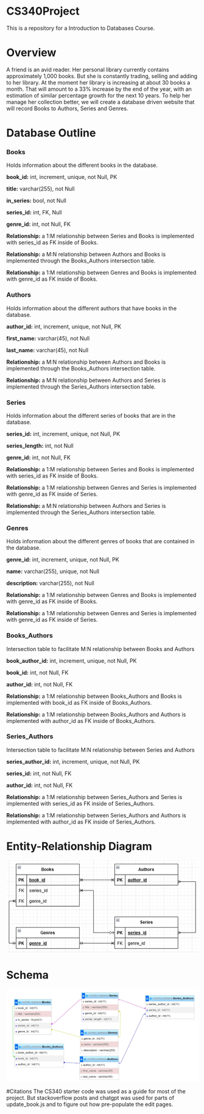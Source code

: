 # CS340Project
This is a repository for a Introduction to Databases Course. 

#  Overview

A friend is an avid reader. Her personal library currently contains approximately 1,000 books. But she is constantly trading, selling and adding to her library. At the moment her library is increasing at about 30 books a month. That will amount to a 33% increase by the end of the year, with an estimation of similar percentage growth for the next 10 years. To help her manage her collection better, we will create a database driven website that will record Books to Authors, Series and Genres.

#  Database Outline

###  Books

Holds information about the different books in the database.

**book_id:** int, increment, unique, not Null, PK

**title:** varchar(255), not Null

**in_series:** bool, not Null

**series_id:** int, FK, Null

**genre_id:** int, not Null, FK

**Relationship:** a 1:M relationship between Series and Books is implemented with series_id as FK inside of Books. 

**Relationship:** a M:N relationship between Authors and Books is implemented through the Books_Authors intersection table.

**Relationship:** a 1:M relationship between Genres and Books is implemented with genre_id as FK inside of Books. 


### Authors

Holds information about the different authors that have books in the database.

**author_id:** int, increment, unique, not Null, PK

**first_name:** varchar(45), not Null

**last_name:** varchar(45), not Null

**Relationship:** a M:N relationship between Authors and Books is implemented through the Books_Authors intersection table.

**Relationship:** a M:N relationship between Authors and Series is implemented through the Series_Authors intersection table.



### Series

Holds information about the different series of books that are in the database.

**series_id:** int, increment, unique, not Null, PK

**series_length:** int, not Null

**genre_id:** int, not Null, FK

**Relationship:** a 1:M relationship between Series and Books is implemented with series_id as FK inside of Books. 

**Relationship:** a 1:M relationship between Genres and Series is implemented with genre_id as FK inside of Series. 

**Relationship:** a M:N relationship between Authors and Series is implemented through the Series_Authors intersection table.



### Genres
Holds information about the different genres of books that are contained in the database.

**genre_id:** int, increment, unique, not Null, PK

**name:** varchar(255), unique, not Null

**description:** varchar(255), not Null

**Relationship:** a 1:M relationship between Genres and Books is implemented with genre_id as FK inside of Books. 

**Relationship:** a 1:M relationship between Genres and Series is implemented with genre_id as FK inside of Series. 



### Books_Authors
Intersection table to facilitate M:N relationship between Books and Authors

**book_author_id:** int, increment, unique, not Null, PK

**book_id:** int, not Null, FK

**author_id:** int, not Null, FK

**Relationship:** a 1:M relationship between Books_Authors and Books is implemented with book_id as FK inside of Books_Authors. 

**Relationship:** a 1:M relationship between Books_Authors and Authors is implemented with author_id as FK inside of Books_Authors. 



### Series_Authors
Intersection table to facilitate M:N relationship between Series and Authors

**series_author_id:** int, increment, unique, not Null, PK

**series_id:** int, not Null, FK

**author_id:** int, not Null, FK

**Relationship:** a 1:M relationship between Series_Authors and Series is implemented with series_id as FK inside of Series_Authors. 

**Relationship:** a 1:M relationship between Series_Authors and Authors is implemented with author_id as FK inside of Series_Authors. 


# Entity-Relationship Diagram

![EntityDiagram](./from_flip/public/images/erd.jpeg)

# Schema
![SchemaDiagram](./from_flip/public/images/schema.jpeg)

#Citations
The CS340 starter code was used as a guide for most of the project. But stackoverflow posts and chatgpt was used for parts of update_book.js and to figure out how pre-populate the edit pages.
